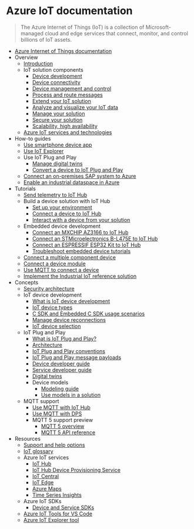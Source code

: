 # Azure IoT documentation
> The Azure Internet of Things (IoT) is a collection of Microsoft-managed cloud and edge services that connect, monitor, and control billions of IoT assets.
  - [Azure Internet of Things documentation](https://learn.microsoft.com/en-us/azure/iot/)
  - Overview
    - [Introduction](https://learn.microsoft.com/en-us/azure/iot/iot-introduction)
    - IoT solution components
      - [Device development](https://learn.microsoft.com/en-us/azure/iot/iot-overview-device-development)
      - [Device connectivity](https://learn.microsoft.com/en-us/azure/iot/iot-overview-device-connectivity)
      - [Device management and control](https://learn.microsoft.com/en-us/azure/iot/iot-overview-device-management)
      - [Process and route messages](https://learn.microsoft.com/en-us/azure/iot/iot-overview-message-processing)
      - [Extend your IoT solution](https://learn.microsoft.com/en-us/azure/iot/iot-overview-solution-extensibility)
      - [Analyze and visualize your IoT data](https://learn.microsoft.com/en-us/azure/iot/iot-overview-analyze-visualize)
      - [Manage your solution](https://learn.microsoft.com/en-us/azure/iot/iot-overview-solution-management)
      - [Secure your solution](https://learn.microsoft.com/en-us/azure/iot/iot-overview-security)
      - [Scalability, high availability](https://learn.microsoft.com/en-us/azure/iot/iot-overview-scalability-high-availability)
    - [Azure IoT services and technologies](https://learn.microsoft.com/en-us/azure/iot/iot-services-and-technologies)
  - How-to guides
    - [Use smartphone device app](https://learn.microsoft.com/en-us/azure/iot/iot-phone-app-how-to)
    - [Use IoT Explorer](https://learn.microsoft.com/en-us/azure/iot/howto-use-iot-explorer)
    - Use IoT Plug and Play
      - [Manage digital twins](https://learn.microsoft.com/en-us/azure/iot/howto-manage-digital-twin)
      - [Convert a device to IoT Plug and Play](https://learn.microsoft.com/en-us/azure/iot/howto-convert-to-pnp)
    - [Connect an on-premises SAP system to Azure](https://learn.microsoft.com/en-us/azure/iot/howto-connect-on-premises-sap-to-azure)
    - [Enable an industrial dataspace in Azure](https://learn.microsoft.com/en-us/azure/iot/howto-iot-industrial-dataspaces)
  - Tutorials
    - [Send telemetry to IoT Hub](https://learn.microsoft.com/en-us/azure/iot/tutorial-send-telemetry-iot-hub)
    - Build a device solution with IoT Hub
      - [Set up your environment](https://learn.microsoft.com/en-us/azure/iot/set-up-environment)
      - [Connect a device to IoT Hub](https://learn.microsoft.com/en-us/azure/iot/tutorial-connect-device)
      - [Interact with a device from your solution](https://learn.microsoft.com/en-us/azure/iot/tutorial-service)
    - Embedded device development
      - [Connect an MXCHIP AZ3166 to IoT Hub](https://learn.microsoft.com/en-us/azure/iot/tutorial-devkit-mxchip-az3166-iot-hub)
      - [Connect an STMicroelectronics B-L475E to IoT Hub](https://learn.microsoft.com/en-us/azure/iot/tutorial-devkit-stm-b-l475e-iot-hub)
      - [Connect an ESPRESSIF ESP32 Kit to IoT Hub](https://learn.microsoft.com/en-us/azure/iot/tutorial-devkit-espressif-esp32-freertos-iot-hub)
      - [Troubleshoot embedded device tutorials](https://learn.microsoft.com/en-us/azure/iot/troubleshoot-embedded-device-tutorials)
    - [Connect a multiple component device](https://learn.microsoft.com/en-us/azure/iot/tutorial-multiple-components)
    - [Connect a device module](https://learn.microsoft.com/en-us/azure/iot/tutorial-migrate-device-to-module)
    - [Use MQTT to connect a device](https://learn.microsoft.com/en-us/azure/iot/tutorial-use-mqtt)
    - [Implement the Industrial IoT reference solution](https://learn.microsoft.com/en-us/azure/iot/tutorial-iot-industrial-solution-architecture)
  - Concepts
    - [Security architecture](https://learn.microsoft.com/en-us/azure/iot/iot-security-architecture)
    - IoT device development
      - [What is IoT device development](https://learn.microsoft.com/en-us/azure/iot/concepts-iot-device-development)
      - [IoT device types](https://learn.microsoft.com/en-us/azure/iot/concepts-iot-device-types)
      - [C SDK and Embedded C SDK usage scenarios](https://learn.microsoft.com/en-us/azure/iot/concepts-using-c-sdk-and-embedded-c-sdk)
      - [Manage device reconnections](https://learn.microsoft.com/en-us/azure/iot/concepts-manage-device-reconnections)
      - [IoT device selection](https://learn.microsoft.com/en-us/azure/iot/concepts-iot-device-selection)
    - IoT Plug and Play
      - [What is IoT Plug and Play?](https://learn.microsoft.com/en-us/azure/iot/overview-iot-plug-and-play)
      - [Architecture](https://learn.microsoft.com/en-us/azure/iot/concepts-architecture)
      - [IoT Plug and Play conventions](https://learn.microsoft.com/en-us/azure/iot/concepts-convention)
      - [IoT Plug and Play message payloads](https://learn.microsoft.com/en-us/azure/iot/concepts-message-payloads)
      - [Device developer guide](https://learn.microsoft.com/en-us/azure/iot/concepts-developer-guide-device)
      - [Service developer guide](https://learn.microsoft.com/en-us/azure/iot/concepts-developer-guide-service)
      - [Digital twins](https://learn.microsoft.com/en-us/azure/iot/concepts-digital-twin)
      - Device models
        - [Modeling guide](https://learn.microsoft.com/en-us/azure/iot/concepts-modeling-guide)
        - [Use models in a solution](https://learn.microsoft.com/en-us/azure/iot/concepts-model-discovery)
    - MQTT support
      - [Use MQTT with IoT Hub](https://learn.microsoft.com/en-us/azure/iot/iot-mqtt-connect-to-iot-hub)
      - [Use MQTT with DPS](https://learn.microsoft.com/en-us/azure/iot/iot-mqtt-connect-to-iot-dps)
      - MQTT 5 support preview
        - [MQTT 5 overview](https://learn.microsoft.com/en-us/azure/iot/iot-mqtt-5-preview)
        - [MQTT 5 API reference](https://learn.microsoft.com/en-us/azure/iot/iot-mqtt-5-preview-reference)
  - Resources
    - [Support and help options](https://learn.microsoft.com/en-us/azure/iot/iot-support-help)
    - [IoT glossary](https://learn.microsoft.com/en-us/azure/iot/iot-glossary)
    - Azure IoT services
      - [IoT Hub](https://learn.microsoft.com/en-us/azure/iot-hub/)
      - [IoT Hub Device Provisioning Service](https://learn.microsoft.com/en-us/azure/iot-dps/)
      - [IoT Central](https://learn.microsoft.com/en-us/azure/iot-central/)
      - [IoT Edge](https://learn.microsoft.com/en-us/azure/iot-edge/)
      - [Azure Maps](https://learn.microsoft.com/en-us/azure/azure-maps/)
      - [Time Series Insights](https://learn.microsoft.com/en-us/azure/time-series-insights/)
    - Azure IoT SDKs
      - [Device and Service SDKs](https://learn.microsoft.com/en-us/azure/iot/iot-sdks)
    - [Azure IoT Tools for VS Code](https://marketplace.visualstudio.com/items?itemName=vsciot-vscode.azure-iot-toolkit)
    - [Azure IoT Explorer tool](https://github.com/Azure/azure-iot-explorer)
